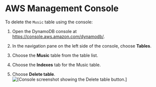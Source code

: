 # AWS Management Console<a name="getting-started-step-8-Console"></a>

To delete the `Music` table using the console:

1. Open the DynamoDB console at [https://console\.aws\.amazon\.com/dynamodb/](https://console.aws.amazon.com/dynamodb/)\.

1. In the navigation pane on the left side of the console, choose **Tables**\.

1. Choose the **Music** table from the table list\.

1. Choose the **Indexes** tab for the Music table\.

1. Choose **Delete table**\.  
![\[Console screenshot showing the Delete table button.\]](http://docs.aws.amazon.com/amazondynamodb/latest/developerguide/images/GettingStarted/DeleteTable.png)